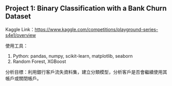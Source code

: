 ## Project 1: Binary Classification with a Bank Churn Dataset
Kaggle Link：<https://www.kaggle.com/competitions/playground-series-s4e1/overview>

使用工具：
1. Python: pandas, numpy, scikit-learn, matplotlib, seaborn
2. Random Forest, XGBoost

分析目標：利用銀行客戶流失資料集，建立分類模型，分析客戶是否會繼續使用其帳戶或關閉帳戶。
